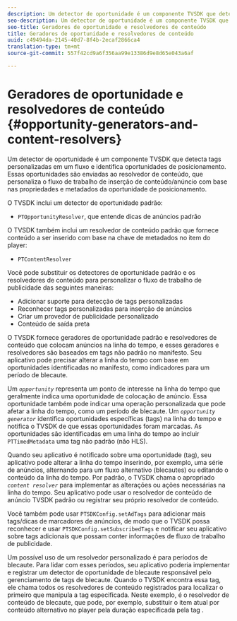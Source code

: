 ```yaml
---
description: Um detector de oportunidade é um componente TVSDK que detecta tags personalizadas em um fluxo e identifica oportunidades de posicionamento. Essas oportunidades são enviadas ao resolvedor de conteúdo, que personaliza o fluxo de trabalho de inserção de conteúdo/anúncio com base nas propriedades e metadados da oportunidade de posicionamento.
seo-description: Um detector de oportunidade é um componente TVSDK que detecta tags personalizadas em um fluxo e identifica oportunidades de posicionamento. Essas oportunidades são enviadas ao resolvedor de conteúdo, que personaliza o fluxo de trabalho de inserção de conteúdo/anúncio com base nas propriedades e metadados da oportunidade de posicionamento.
seo-title: Geradores de oportunidade e resolvedores de conteúdo
title: Geradores de oportunidade e resolvedores de conteúdo
uuid: c49494da-2145-40d7-8f4b-2ecaf2866ca4
translation-type: tm+mt
source-git-commit: 557f42cd9a6f356aa99e13386d9e8d65e043a6af

---
```



# Geradores de oportunidade e resolvedores de conteúdo {#opportunity-generators-and-content-resolvers}

Um detector de oportunidade é um componente TVSDK que detecta tags personalizadas em um fluxo e identifica oportunidades de posicionamento. Essas oportunidades são enviadas ao resolvedor de conteúdo, que personaliza o fluxo de trabalho de inserção de conteúdo/anúncio com base nas propriedades e metadados da oportunidade de posicionamento.

O TVSDK inclui um detector de oportunidade padrão:

* `PTOpportunityResolver`, que entende dicas de anúncios padrão

O TVSDK também inclui um resolvedor de conteúdo padrão que fornece conteúdo a ser inserido com base na chave de metadados no item do player:

* `PTContentResolver`

Você pode substituir os detectores de oportunidade padrão e os resolvedores de conteúdo para personalizar o fluxo de trabalho de publicidade das seguintes maneiras:

* Adicionar suporte para detecção de tags personalizadas
* Reconhecer tags personalizadas para inserção de anúncios
* Criar um provedor de publicidade personalizado
* Conteúdo de saída preta

<!--<a id="section_C2BA8F50230E4010ABFCD5D976BC1217"></a>-->

O TVSDK fornece geradores de oportunidade padrão e resolvedores de conteúdo que colocam anúncios na linha do tempo, e esses geradores e resolvedores são baseados em tags não padrão no manifesto. Seu aplicativo pode precisar alterar a linha do tempo com base em oportunidades identificadas no manifesto, como indicadores para um período de blecaute.

Um *`opportunity`* representa um ponto de interesse na linha do tempo que geralmente indica uma oportunidade de colocação de anúncio. Essa oportunidade também pode indicar uma operação personalizada que pode afetar a linha do tempo, como um período de blecaute. Um *`opportunity generator`* identifica oportunidades específicas (tags) na linha do tempo e notifica o TVSDK de que essas oportunidades foram marcadas. As oportunidades são identificadas em uma linha do tempo ao incluir `PTTimedMetadata` uma tag não padrão (não HLS).

Quando seu aplicativo é notificado sobre uma oportunidade (tag), seu aplicativo pode alterar a linha do tempo inserindo, por exemplo, uma série de anúncios, alternando para um fluxo alternativo (blecautes) ou editando o conteúdo da linha do tempo. Por padrão, o TVSDK chama o apropriado *`content resolver`* para implementar as alterações ou ações necessárias na linha do tempo. Seu aplicativo pode usar o resolvedor de conteúdo de anúncio TVSDK padrão ou registrar seu próprio resolvedor de conteúdo.

Você também pode usar `PTSDKConfig.setAdTags` para adicionar mais tags/dicas de marcadores de anúncios, de modo que o TVSDK possa reconhecer e usar `PTSDKConfig.setSubscribedTags` e notificar seu aplicativo sobre tags adicionais que possam conter informações de fluxo de trabalho de publicidade.

Um possível uso de um resolvedor personalizado é para períodos de blecaute. Para lidar com esses períodos, seu aplicativo poderia implementar e registrar um detector de oportunidade de blecaute responsável pelo gerenciamento de tags de blecaute. Quando o TVSDK encontra essa tag, ele chama todos os resolvedores de conteúdo registrados para localizar o primeiro que manipula a tag especificada. Neste exemplo, é o resolvedor de conteúdo de blecaute, que pode, por exemplo, substituir o item atual por conteúdo alternativo no player pela duração especificada pela tag .